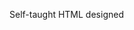 Self-taught HTML designed
              
 
 
 
      
 
 
                                                                                                                                                                                                                                